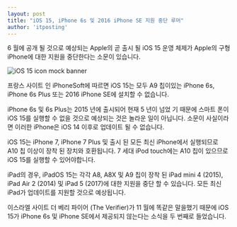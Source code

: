 ```yaml
---
layout: post
title: "iOS 15, iPhone 6s 및 2016 iPhone SE 지원 중단 루머"
author: 'itposting'
---
```



6 월에 공개 될 것으로 예상되는 Apple의 곧 출시 될 iOS 15 운영 체제가 Apple의 구형 iPhone에 대한 지원을 중단한다는 소문이 있습니다.

![iOS 15 icon mock banner](https://images.macrumors.com/t/tyIxGPFn67UYSZLHY9KEiQdTzPg=/2500x0/filters:no_upscale():quality(90)/article-new/2021/01/iOS-15-icon-mock-banner.jpg)

프랑스 사이트 인 iPhoneSoft에 따르면 ‌iOS 15‌는 모두 A9 칩이있는 iPhone 6s, ‌iPhone‌ 6s Plus 또는 2016 iPhone SE에 설치할 수 없습니다.

‌iPhone‌ 6s 및 6s Plus는 2015 년에 출시되어 현재 5 년이 넘었 기 때문에 스마트 폰이 ‌iOS 15‌를 실행할 수 없을 것으로 예상되는 것은 놀라운 일이 아닙니다.
 소문이 사실이라면 이러한 iPhone은 iOS 14 이후로 업데이트 될 수 없습니다.

‌iOS 15‌는 ‌iPhone‌ 7, ‌iPhone‌ 7 Plus 및 출시 된 모든 최신 iPhone에서 실행되므로 A10 칩 이상이 장착 된 장치와 호환됩니다.
 7 세대 iPod touch에는 A10 칩이 있으므로 ‌iOS 15‌를 실행할 수 있어야합니다.

iPad의 경우, iPadOS 15는 각각 A8, A8X 및 A9 칩이 장착 된 iPad mini 4 (2015), iPad Air 2 (2014) 및 ‌iPad‌ 5 (2017)에 대한 지원을 중단 할 수 있습니다.
 모든 최신 iPad가 업데이트를 지원할 것으로 예상됩니다.

이스라엘 사이트 더 베리 파이어 (The Verifier)가 11 월에 똑같은 말을했기 때문에 ‌iOS 15‌가 ‌iPhone‌ 6s 및 ‌iPhone SE‌에서 제공되지 않는다는 소식을 두 번째로 들었습니다.
